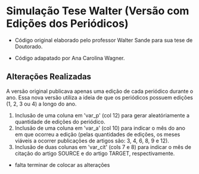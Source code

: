 # Simulação Tese Walter (Versão com Edições dos Periódicos)

* Código original elaborado pelo professor Walter Sande para sua tese de Doutorado.

* Código adapatado por Ana Carolina Wagner. 

## Alterações Realizadas

A versão original publicava apenas uma edição de cada periódico durante o ano. Essa nova versão utiliza a ideia de que os periódicos possuem edições (1, 2, 3 ou 4) a longo do ano. 

1. Inclusão de uma coluna em 'var_p' (col 12) para gerar aleatóriamente a quantidade de edições do periódico.
2. Inclusão de uma coluna em 'var_a' (col 10) para indicar o mês do ano em que ocorreu a edição (pelas quantidades de edições, os meses viáveis a ocorrer publicações de artigos são: 3, 4, 6, 8, 9 e 12).
3. Inclusão de duas colunas em 'var_cit' (cols 7 e 8) para indicar o mês de citação do artigo SOURCE e do artigo TARGET, respectivamente. 

* falta terminar de colocar as alterações
